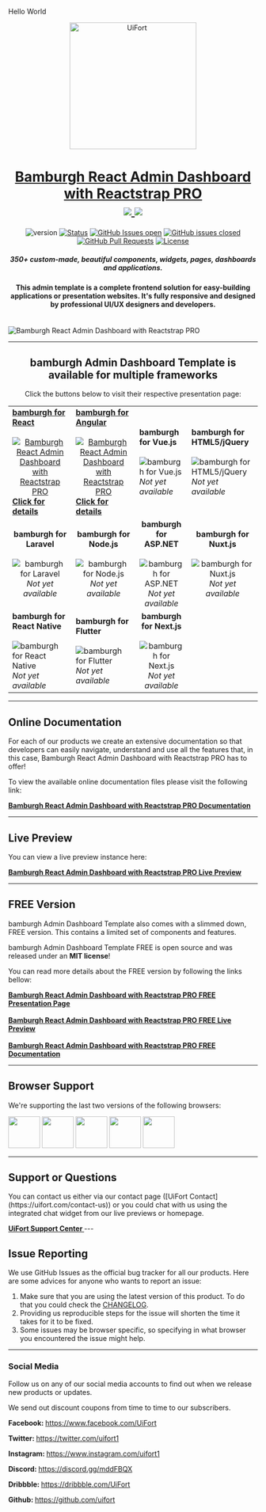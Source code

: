 Hello World
<p align="center">
    <a href="https://uifort.com" title="UiFort.com">
        <img width=256px height=256px src="https://demo.uifort.com/github-static-assets/ui-fort-logo.png" alt="UiFort">
    </a>
</p>
<h1 align="center">
    <a href="https://uifort.com/template/bamburgh-react-admin-dashboard-reactstrap-pro">Bamburgh React Admin Dashboard with Reactstrap PRO</a>
    <br>
    <a href="https://twitter.com/intent/tweet?url=https://uifort.com/template/bamburgh-react-admin-dashboard-reactstrap-pro&text=Browse through the live previews to see just how powerful this admin template really is!">
        <img src="https://img.shields.io/twitter/url/http/shields.io.svg?style=social" />
    </a>
    <a href="https://twitter.com/uifort1">
        <img src="https://img.shields.io/twitter/follow/uifort1.svg?style=social&label=Follow" />
    </a>
</h1>
<div align="center">

  ![version](https://img.shields.io/badge/version-2.0.0-blue.svg)
  [![Status](https://img.shields.io/badge/status-active-success.svg)]()
  [![GitHub Issues open](https://img.shields.io/github/issues/uifort/bamburgh-react-admin-dashboard-reactstrap-pro.svg)](https://github.com/uifort/bamburgh-react-admin-dashboard-reactstrap-pro/issues)
  [![GitHub issues closed](https://img.shields.io/github/issues-closed-raw/uifort/bamburgh-react-admin-dashboard-reactstrap-pro.svg?maxAge=2592000)](https://github.com/uifort/bamburgh-react-admin-dashboard-reactstrap-pro/issues?q=is%3Aissue+is%3Aclosed)
  [![GitHub Pull Requests](https://img.shields.io/github/issues-pr/uifort/bamburgh-react-admin-dashboard-reactstrap-pro.svg)](https://github.com/uifort/bamburgh-react-admin-dashboard-reactstrap-pro/pulls)
  [![License](https://img.shields.io/badge/license-UiFort-blue.svg)](/LICENSE)

</div>

<h5 align="center">350+ custom-made, beautiful components, widgets, pages, dashboards and applications.</h5>

<h4 align="center">This admin template is a complete frontend solution for easy-building applications or presentation websites. It&#39;s fully responsive and designed by professional UI&#x2F;UX designers and developers.</h4>

<br />

<img src="https://demo.uifort.com/github-static-assets/bamburgh-react-admin-dashboard-reactstrap-pro.jpg" alt="Bamburgh React Admin Dashboard with Reactstrap PRO">

---

<h2 align="center">
    bamburgh Admin Dashboard Template is available for multiple frameworks
</h2>

<p align="center">Click the buttons below to visit their respective presentation page:</p>

<table align="center">
    <tr>
        <td>
            <a align="center" href="https://uifort.com/template/bamburgh-react-admin-dashboard-reactstrap-pro" title="Click to visit the presentation page for bamburgh React version">
                <b align="center">bamburgh for React</b>
                <br><br>
                <img src="https://demo.uifort.com/github-static-assets/framework-logo/react-framework-logo.png" alt="Bamburgh React Admin Dashboard with Reactstrap PRO">
                <br>
                <b align="center">Click for details</b>
            </a>
        </td>
        <td>
            <a align="center" href="https://uifort.com/template/bamburgh-angular-admin-dashboard-ngx-bootstrap-pro" title="Click to visit the presentation page for bamburgh Angular version">
                <b align="center">bamburgh for Angular</b>
                <br><br>
                <img src="https://demo.uifort.com/github-static-assets/framework-logo/angular-framework-logo.png" alt="Bamburgh React Admin Dashboard with Reactstrap PRO">
                <br>
                <b align="center">Click for details</b>
            </a>
        </td>
        <td>
            <b align="center">bamburgh for Vue.js</b>
            <br><br>
            <img src="https://demo.uifort.com/github-static-assets/framework-logo/vue-framework-logo.png" alt="bamburgh for Vue.js">
            <br>
            <i align="center">Not yet available</i>
        </td>
        <td>
            <b align="center">bamburgh for HTML5/jQuery</b>
            <br><br>
            <img src="https://demo.uifort.com/github-static-assets/framework-logo/html-framework-logo.png" alt="bamburgh for HTML5/jQuery">
            <br>
            <i align="center">Not yet available</i>
        </td>
    </tr>
    <tr>
        <td align="center">
            <b align="center">bamburgh for Laravel</b>
            <br><br>
            <img src="https://demo.uifort.com/github-static-assets/framework-logo/laravel-framework-logo.png" alt="bamburgh for Laravel">
            <br>
            <i align="center">Not yet available</i>
        </td>
        <td align="center">
            <b align="center">bamburgh for Node.js</b>
            <br><br>
            <img src="https://demo.uifort.com/github-static-assets/framework-logo/nodejs-framework-logo.png" alt="bamburgh for Node.js">
            <br>
            <i align="center">Not yet available</i>
        </td>
        <td align="center">
            <b align="center">bamburgh for ASP.NET</b>
            <br><br>
            <img src="https://demo.uifort.com/github-static-assets/framework-logo/asp-framework-logo.png" alt="bamburgh for ASP.NET">
            <br>
            <i align="center">Not yet available</i>
        </td>
        <td align="center">
            <b align="center">bamburgh for Nuxt.js</b>
            <br><br>
            <img src="https://demo.uifort.com/github-static-assets/framework-logo/nuxtjs-framework-logo.png" alt="bamburgh for Nuxt.js">
            <br>
            <i align="center">Not yet available</i>
        </td>
    </tr>
    <tr>
        <td>
            <b align="center">bamburgh for React Native</b>
            <br><br>
            <img src="https://demo.uifort.com/github-static-assets/framework-logo/react-native-framework-logo.png" alt="bamburgh for React Native">
            <br>
            <i align="center">Not yet available</i>
        </td>
        <td>
            <b align="center">bamburgh for Flutter</b>
            <br><br>
            <img src="https://demo.uifort.com/github-static-assets/framework-logo/flutter-framework-logo.png" alt="bamburgh for Flutter">
            <br>
            <i align="center">Not yet available</i>
        </td>
        <td align="center">
            <b align="center">bamburgh for Next.js</b>
            <br><br>
            <img src="https://demo.uifort.com/github-static-assets/framework-logo/nextjs-framework-logo.png" alt="bamburgh for Next.js">
            <br>
            <i align="center">Not yet available</i>
        </td>
    </tr>
</table>

---

<h2>
    Online Documentation
</h2>

<p>For each of our products we create an extensive documentation so that developers can easily navigate, understand and use all the features that, in this case, Bamburgh React Admin Dashboard with Reactstrap PRO has to offer!</p>
<p>To view the available online documentation files please visit the following link:</p>
<b>
    <a href="https://docs.uifort.com/bamburgh-react-admin-dashboard-reactstrap-pro-docs" title="Click to view the online documentation for Bamburgh React Admin Dashboard with Reactstrap PRO">
        Bamburgh React Admin Dashboard with Reactstrap PRO Documentation
    </a>
</b>

---

<h2>
    Live Preview
</h2>

<p>You can view a live preview instance here:</p>
<b>
    <a href="https://demo.uifort.com/bamburgh-react-admin-dashboard-reactstrap-pro-demo" title="Click to view the live preview for Bamburgh React Admin Dashboard with Reactstrap PRO">
        Bamburgh React Admin Dashboard with Reactstrap PRO Live Preview
    </a>
</b>

---

<h2>
    FREE Version
</h2>

<p>bamburgh Admin Dashboard Template also comes with a slimmed down, FREE version. This contains a limited set of components and features.</p>
<p>bamburgh Admin Dashboard Template FREE is open source and was released under an <b>MIT license</b>!</p>
<p>
    You can read more details about the FREE version by following the links bellow:
</p>
<b>
    <a href="https://uifort.com/template/bamburgh-react-admin-dashboard-reactstrap-free" title="Click to view Bamburgh React Admin Dashboard with Reactstrap PRO Admin Dashboard Template FREE presentation page">
        Bamburgh React Admin Dashboard with Reactstrap PRO FREE Presentation Page
    </a>
    <br><br>
    <a href="https://demo.uifort.com/bamburgh-react-admin-dashboard-reactstrap-free-demo" title="Click to view Bamburgh React Admin Dashboard with Reactstrap PRO Admin Dashboard Template FREE live preview">
        Bamburgh React Admin Dashboard with Reactstrap PRO FREE Live Preview
    </a>
    <br><br>
    <a href="https://docs.uifort.com/bamburgh-react-admin-dashboard-reactstrap-free-docs" title="Click to view Bamburgh React Admin Dashboard with Reactstrap PRO Admin Dashboard Template FREE documentation">
        Bamburgh React Admin Dashboard with Reactstrap PRO FREE Documentation
    </a>
</b>

---

<h2>
    Browser Support
</h2>
<p>
    We're supporting the last two versions of the following browsers:
</p>
<p>
<img src="https://demo.uifort.com/github-assets/browsers/chrome.png" width="64" height="64"> <img src="https://demo.uifort.com/github-assets/browsers/firefox.png" width="64" height="64"> <img src="https://demo.uifort.com/github-assets/browsers/edge.png" width="64" height="64"> <img src="https://demo.uifort.com/github-assets/browsers/safari.png" width="64" height="64"> <img src="https://demo.uifort.com/github-assets/browsers/opera.png" width="64" height="64">
</p>

---

<h2>
    Support or Questions
</h2>
<p>
    You can contact us either via our contact page ([UiFort Contact](https://uifort.com/contact-us)) or you could chat with us using the integrated chat widget from our live previews or homepage.
</p>
<b>
    <a href="https://uifort.com/support-center" title="Click to view the UiFort Support Center">
        UiFort Support Center
    </a>
</b>
---

<h2>
    Issue Reporting
</h2>

<p>We use GitHub Issues as the official bug tracker for all our products. Here are some advices for anyone who wants to report an issue:</p>

1. Make sure that you are using the latest version of this product. To do that you could check the [CHANGELOG](./CHANGELOG.md).
2. Providing us reproducible steps for the issue will shorten the time it takes for it to be fixed.
3. Some issues may be browser specific, so specifying in what browser you encountered the issue might help.

---

### Social Media

<p>Follow us on any of our social media accounts to find out when we release new products or updates.</p>
<p>We send out discount coupons from time to time to our subscribers.</p>
<p><b>Facebook: </b><a href="https://www.facebook.com/UiFort">https:&#x2F;&#x2F;www.facebook.com&#x2F;UiFort</a></p>
<p><b>Twitter: </b><a href="https://twitter.com/uifort1">https:&#x2F;&#x2F;twitter.com&#x2F;uifort1</a></p>
<p><b>Instagram: </b><a href="https://www.instagram.com/uifort1">https:&#x2F;&#x2F;www.instagram.com&#x2F;uifort1</a></p>
<p><b>Discord: </b><a href="https://discord.gg/mddFBQX">https:&#x2F;&#x2F;discord.gg&#x2F;mddFBQX</a></p>
<p><b>Dribbble: </b><a href="https://dribbble.com/UiFort">https:&#x2F;&#x2F;dribbble.com&#x2F;UiFort</a></p>
<p><b>Github: </b><a href="https://github.com/uifort">https:&#x2F;&#x2F;github.com&#x2F;uifort</a></p>

